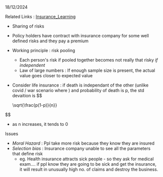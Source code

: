 18/12/2024

Related Links : 
[Insurance_Learning](../Learning%20sectors_businesses/Insurance_Learning.md)  

* Sharing of risks
* Policy holders have contract with insurance company for some well defined risks and they pay a premium 
* Working principle : risk pooling 
	* Each person's risk if pooled together becomes not really that risky *if independent* 
	* Law of large numbers : If enough sample size is present, the actual value goes closer to expected value 

* Consider life insurance : if death is independant of the other (unlike covid / war scenario where ) and probability of death is p, the std devaition is 
$$

	 \sqrt{\frac{p(1-p)}{n}}

$$
* as n increases, it tends to 0

Issues
* *Moral Hazard* : Ppl take more risk because they know they are insured
* *Selection bias* : Insurance company unable to see all the parameters that define risk
	* eg. Health insurance attracts sick people - so they ask for medical exam.... if ppl know they are going to be sick and get the insurance, it will result in unusually high no. of claims and destroy the business.  


 